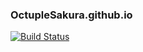 ### OctupleSakura.github.io

[![Build Status](https://travis-ci.org/OctupleSakura/OctupleSakura.github.io.svg?branch=origin)](https://travis-ci.org/OctupleSakura/OctupleSakura.github.io)
